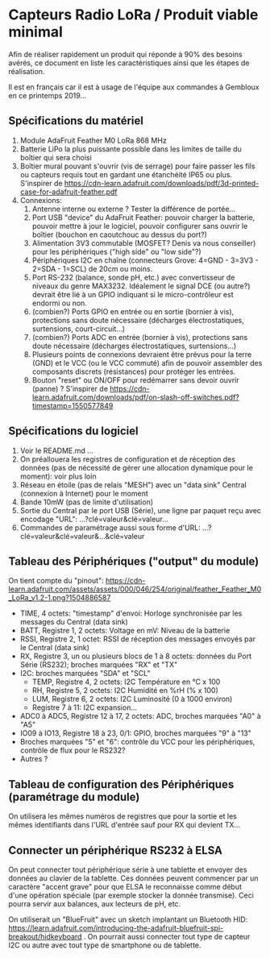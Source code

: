 # Capteurs Radio LoRa / Produit viable minimal

Afin de réaliser rapidement un produit qui réponde à 90% des besoins avérés, ce document en liste les caractéristiques ainsi que les étapes de réalisation.

Il est en français car il est à usage de l'équipe aux commandes à Gembloux en ce printemps 2019...

## Spécifications du matériel

1. Module AdaFruit Feather M0 LoRa 868 MHz
1. Batterie LiPo la plus puissante possible dans les limites de taille du boîtier qui sera choisi
1. Boîtier mural pouvant s'ouvrir (vis de serrage) pour faire passer les fils ou capteurs requis tout en gardant une étanchéité IP65 ou plus. S'inspirer de https://cdn-learn.adafruit.com/downloads/pdf/3d-printed-case-for-adafruit-feather.pdf
1. Connexions:
   1. Antenne interne ou externe ? Tester la différence de portée...
   1. Port USB "device" du AdaFruit Feather: pouvoir charger la batterie, pouvoir mettre à jour le logiciel, pouvoir configurer sans ouvrir le boîtier (bouchon en caoutchouc au dessus du port?) 
   1. Alimentation 3V3 commutable (MOSFET? Denis va nous conseiller) pour les périphériques ("high side" ou "low side"?)
   1. Périphériques I2C en chaîne (connecteurs Grove: 4=GND - 3=3V3 - 2=SDA - 1=SCL) de 20cm ou moins.
   1. Port RS-232 (balance, sonde pH, etc.) avec convertisseur de niveaux du genre MAX3232. Idéalement le signal DCE (ou autre?) devrait être lié à un GPIO indiquant si le micro-contrôleur est endormi ou non.
   1. (combien?) Ports GPIO en entrée ou en sortie (bornier à vis), protections sans doute nécessaire (décharges électrostatiques, surtensions, court-circuit...)
   1. (combien?) Ports ADC en entrée (bornier à vis), protections sans doute nécessaire (décharges électrostatiques, surtensions...)
   1. Plusieurs points de connexions devraient être prévus pour la terre (GND) et le VCC (ou le VCC commuté) afin de pouvoir assembler des composants discrets (résistances) pour protéger les entrées.
   1. Bouton "reset" ou ON/OFF pour redémarrer sans devoir ouvrir (panne) ? S'inspirer de https://cdn-learn.adafruit.com/downloads/pdf/on-slash-off-switches.pdf?timestamp=1550577849

## Spécifications du logiciel

1. Voir le README.md ...
1. On préallouera les registres de configuration et de réception des données (pas de nécessité de gérer une allocation dynamique pour le moment): voir plus loin
1. Réseau en étoile (pas de relais "MESH") avec un "data sink" Central (connexion à Internet) pour le moment
1. Bande 10mW (pas de limite d'utilisation)
1. Sortie du Central par le port USB (Série), une ligne par paquet reçu avec encodage "URL": ...?clé=valeur&clé=valeur...
1. Commandes de paramétrage aussi sous forme d'URL: ...?clé=valeur&clé=valeur&...&clé=valeur

## Tableau des Périphériques ("output" du module)

On tient compte du "pinout": https://cdn-learn.adafruit.com/assets/assets/000/046/254/original/feather_Feather_M0_LoRa_v1.2-1.png?1504886587

* TIME, 4 octets: "timestamp" d'envoi: Horloge synchronisée par les messages du Central (data sink)
* BATT, Registre 1, 2 octets: Voltage en mV: Niveau de la batterie
* RSSI, Registre 2, 1 octet: RSSI de réception des messages envoyés par le Central (data sink)
* RX, Registre 3, un ou plusieurs blocs de 1 à 8 octets: données du Port Série (RS232); broches marquées "RX" et "TX"
* I2C: broches marquées "SDA" et "SCL"
  * TEMP, Registre 4, 2 octets: I2C Température en °C x 100
  * RH, Registre 5, 2 octets: I2C Humidité en %rH (% x 100)
  * LUM, Registre 6, 2 octets: I2C Luminosité (0 à 1000 environ)
  * Registre 7 à 11: I2C expansion...
* ADC0 à ADC5, Registre 12 à 17, 2 octets: ADC, broches marquées "A0" à "A5"
* IO09 à IO13, Registre 18 à 23, 0/1: GPIO, broches marquées "9" à "13"
* Broches marquées "5" et "6": contrôle du VCC pour les périphériques, contrôle de flux pour le RS232?
* Autres ?

## Tableau de configuration des Périphériques (paramétrage du module)

On utilisera les mêmes numéros de registres que pour la sortie et les mêmes identifiants dans l'URL d'entrée sauf pour RX qui devient TX...

## Connecter un périphérique RS232 à ELSA

On peut connecter tout périphérique série à une tablette et envoyer des données au clavier de la tablette. Ces données peuvent commencer par un caractère "accent grave" pour que ELSA le reconnaisse comme début d'une opération spéciale (par exemple stocker la donnée transmise). Ceci pourra servir aux balances, aux lecteurs de pH, etc.

On utiliserait un "BlueFruit" avec un sketch implantant un Bluetooth HID: https://learn.adafruit.com/introducing-the-adafruit-bluefruit-spi-breakout/hidkeyboard . On pourrait aussi connecter tout type de capteur I2C ou autre avec tout type de smartphone ou de tablette.
